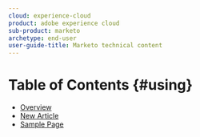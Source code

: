 ```yaml
---
cloud: experience-cloud
product: adobe experience cloud
sub-product: marketo
archetype: end-user
user-guide-title: Marketo technical content
---
```


# Table of Contents {#using}

+ [Overview](index.md)
+ [New Article](new-article.md)
+ [Sample Page](sample.md)
